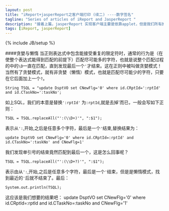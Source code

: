 ```yaml
---
layout: post
title: "iReport+jasperReport之客户端打印 (续二) ----数字签名"
tagline: "Series of articles of iReport and JasperReport "
description: "接着上篇，jasperReport 实现客户端主要是依靠applet，但是我们所有的操作不可能在applet中实现吧，这样也不算一个好的应用。"
tags: [iReport, jasperReport]
---
```

{% include JB/setup %}

####贪婪与懒惰
  当正则表达式中包含能接受重复的限定符时，通常的行为是（在使整个表达式能得到匹配的前提下）匹配尽可能多的字符，也就是说整个匹配过程的中的`\D`一直在匹配，直到发现最后一个`'`才结束。这在正则中被叫做贪婪模式！ 当然有了贪婪模式，就有非贪婪（懒惰）模式，也就是匹配尽可能少的字符，只要在它后面加上一个`?`。

	String TSQL = "update DsptVO set CNewFlg='0' where id.CRptId=':rptId' and id.CTaskNo=':taskNo';

  如上SQL，我们的本意是替换`':rptId'` 为`:rptId`,就是去掉'而已，一般会写如下正则：

	TSQL = TSQL.replaceAll("':(\\D+)'", ":$1");
  表示从`':`,开始,之后是任意多个字符，最后是一个`'`结束,替换结果为：

	update DsptVO set CNewFlg='0' where id.CRptId=:rptId' and id.CTaskNo=':taskNo' and CNewFlg=1'
  我们发现单引号的结束竟然匹配到最后一个，这是怎么回事呢？

  

  	TSQL = TSQL.replaceAll("':(\\D+?)'", ":$1");
  表示由从`':`,开始,之后是任意多个字符，最后是一个`'`结束，但是是懒惰模式，找到最近的`'`后就不结束了。最后：

  	System.out.println(TSQL);
  这应该是我们想要的结果吧：
  	update DsptVO set CNewFlg='0' where id.CRptId=:rptId and id.CTaskNo=:taskNo and CNewFlg='1'

